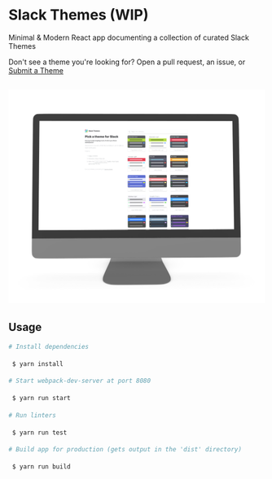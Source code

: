 # Slack Themes (WIP)

Minimal & Modern React app documenting a collection of curated Slack Themes

Don't see a theme you're looking for? Open a pull request, an issue, or [Submit a Theme](https://forms.gle/ko6NiYzx6zEHiGb46)

![Slack Themes preview](preview.png)
---

## Usage
```bash
# Install dependencies

 $ yarn install
 
# Start webpack-dev-server at port 8080

 $ yarn run start
 
# Run linters

 $ yarn run test
 
# Build app for production (gets output in the 'dist' directory)

 $ yarn run build
```
